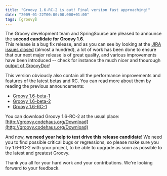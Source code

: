 ```yaml
---
title: "Groovy 1.6-RC-2 is out! Final version fast approaching!"
date: "2009-01-22T00:00:00.000+01:00"
tags: [groovy]
---
```


The Groovy development team and SpringSource are pleased to announce the **second candidate for Groovy 1.6**.  
This release is a bug fix release, and as you can see by looking at the [JIRA issues closed](http://jira.codehaus.org/secure/ReleaseNote.jspa?projectId=10242&styleName=Html&version=13832) (almost a hundred), a lot of work has been done to ensure that our next major release is of great quality, and various improvements have been introduced -- check for instance the much nicer and thourough [output of GroovyDoc](http://groovy.codehaus.org/gapi/)!

This version obviously also contain all the performance improvements and features of the latest betas and RC. You can read more about them by reading the previous announcements:

*   [Groovy 1.6-beta-1](http://docs.codehaus.org/display/GROOVY/2008/05/02/Groovy+1.6-beta-1+release+with+great+performance+improvements)
*   [Groovy 1.6-beta-2](http://docs.codehaus.org/display/GROOVY/2008/10/09/Release+of+both+Groovy+1.5.7+and+Groovy+1.6-beta-2)
*   [Groovy 1.6-RC-1](http://docs.codehaus.org/display/GROOVY/2008/12/22/Release+Candidate+for+Groovy+1.6+available)

You can download Groovy 1.6-RC-2 at the usual place: [http://groovy.codehaus.org/Download](http://groovy.codehaus.org/Download)

And now, **we need your help to test drive this release candidate**! We need you to find possible critical bugs or regressions, so please make sure you try 1.6-RC-2 with your project, to be able to upgrade as soon as possible to the latest and greatest Groovy.

Thank you all for your hard work and your contributions. We're looking forward to your feedback.